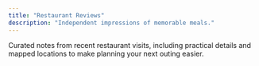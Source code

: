 ```yaml
---
title: "Restaurant Reviews"
description: "Independent impressions of memorable meals."
---
```


Curated notes from recent restaurant visits, including practical details and mapped locations to make planning your next outing easier.
